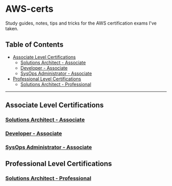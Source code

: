 # AWS-certs
Study guides, notes, tips and tricks for the AWS certification exams I've taken.

## Table of Contents

<!-- MarkdownTOC depth=4 -->

- [Associate Level Certifications](#associate-level-certifications)
    - [Solutions Architect - Associate](#solutions-architect-associate)
    - [Developer - Associate](#solutions-architect-associate)
    - [SysOps Administrator - Associate](#solutions-architect-associate)
- [Professional Level Certifications](#professional-level-certifications)
    - [Solutions Architect - Professional](#solutions-architect-professional)

<!-- /MarkdownTOC -->

---

## Associate Level Certifications

### [Solutions Architect - Associate](./associate/solutions-architect/README.md)

### [Developer - Associate](./associate/developer/README.md)

### [SysOps Administrator - Associate](./associate/sysops-administrator/README.md)


## Professional Level Certifications

### [Solutions Architect - Professional](./professional/solutions-architect/README.md)
